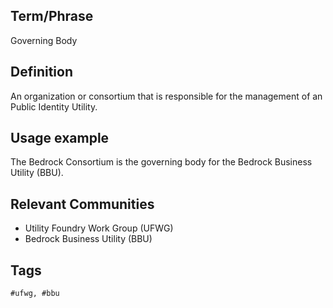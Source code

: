 ## Term/Phrase
Governing Body

## Definition
An organization or consortium that is responsible for the management of an Public Identity Utility.

## Usage example
The Bedrock Consortium is the governing body for the Bedrock Business Utility (BBU).

## Relevant Communities

* Utility Foundry Work Group (UFWG)
* Bedrock Business Utility (BBU)

## Tags

```
#ufwg, #bbu
```
